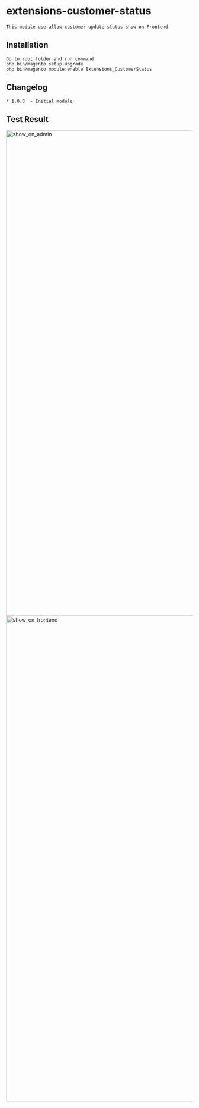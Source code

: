 # extensions-customer-status
    This module use allow customer update status show on Frontend 

## Installation
    Go to root folder and run command
    php bin/magento setup:upgrade
    php bin/magento module:enable Extensions_CustomerStatus
        
## Changelog
    * 1.0.0  - Initial module

## Test Result

<img width="1306" alt="show_on_admin" src="https://user-images.githubusercontent.com/15412007/114277086-e92dfb80-9a53-11eb-98cb-4f89043c0d87.png">
<img width="1306" alt="show_on_frontend" src="https://user-images.githubusercontent.com/15412007/114277088-ecc18280-9a53-11eb-8fb9-397fd5e0f845.png">

